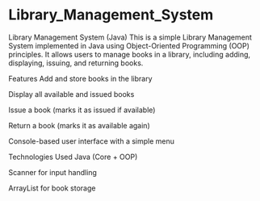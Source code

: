 # Library_Management_System
Library Management System (Java)
This is a simple Library Management System implemented in Java using Object-Oriented Programming (OOP) principles. It allows users to manage books in a library, including adding, displaying, issuing, and returning books.

Features
Add and store books in the library

Display all available and issued books

Issue a book (marks it as issued if available)

Return a book (marks it as available again)

Console-based user interface with a simple menu

Technologies Used
Java (Core + OOP)

Scanner for input handling

ArrayList for book storage
